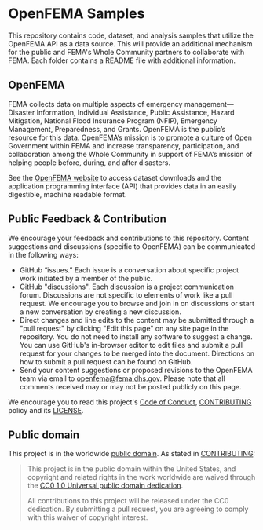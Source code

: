 # OpenFEMA Samples

This repository contains code, dataset, and analysis samples that utilize the OpenFEMA API as a data source. This will provide an additional mechanism for the public and FEMA's Whole Community partners to collaborate with FEMA. Each folder contains a README file with additional information.

## OpenFEMA

FEMA collects data on multiple aspects of emergency management—Disaster Information, Individual Assistance, Public Assistance, Hazard Mitigation, National Flood Insurance Program (NFIP), Emergency Management, Preparedness, and Grants. OpenFEMA is the public’s resource for this data. OpenFEMA’s mission is to promote a culture of Open Government within FEMA and increase transparency, participation, and collaboration among the Whole Community in support of FEMA’s mission of helping people before, during, and after disasters.

See the [OpenFEMA website](https://www.fema.gov/open) to access dataset downloads and the application programming interface (API) that provides data in an easily digestible, machine readable format.

## Public Feedback & Contribution

We encourage your feedback and contributions to this repository. Content suggestions and discussions (specific to OpenFEMA) can be communicated in the following ways:

- GitHub “issues.” Each issue is a conversation about specific project work initiated by a member of the public.
- GitHub "discussions". Each discussion is a project communication forum. Discussions are not specific to elements of work like a pull request. We encourage you to browse and join in on discussions or start a new conversation by creating a new discussion.
- Direct changes and line edits to the content may be submitted through a "pull request" by clicking "Edit this page" on any site page in the repository. You do not need to install any software to suggest a change. You can use GitHub's in-browser editor to edit files and submit a pull request for your changes to be merged into the document. Directions on how to submit a pull request can be found on GitHub. 
- Send your content suggestions or proposed revisions to the OpenFEMA team via email to openfema@fema.dhs.gov. Please note that all comments received may or may not be posted publicly on this page.

We encourage you to read this project's [Code of Conduct](CODE_OF_CONDUCT.md), [CONTRIBUTING](CONTRIBUTING.md) policy and its [LICENSE](LICENSE.md).


## Public domain

This project is in the worldwide [public domain](LICENSE.md). As stated in [CONTRIBUTING](CONTRIBUTING.md):

> This project is in the public domain within the United States, and copyright and related rights in the work worldwide are waived through the [CC0 1.0 Universal public domain dedication](https://creativecommons.org/publicdomain/zero/1.0/).
>
> All contributions to this project will be released under the CC0 dedication. By submitting a pull request, you are agreeing to comply with this waiver of copyright interest.
